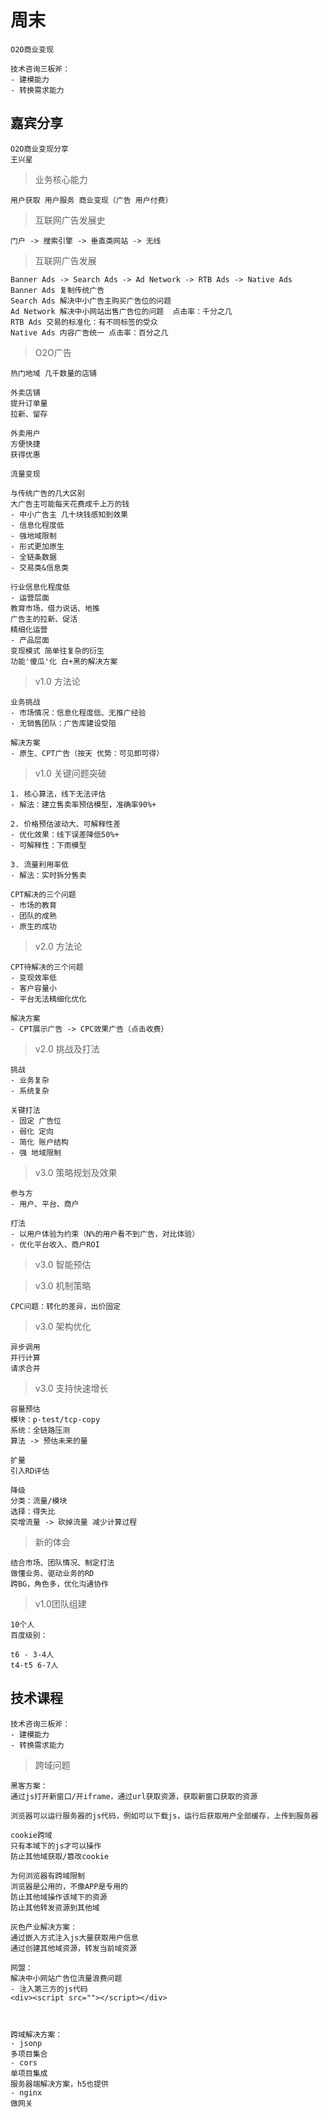 # 周末

```
O2O商业变现

技术咨询三板斧：
- 建模能力
- 转换需求能力
```

## 嘉宾分享
```
O2O商业变现分享
王兴星
```

> 业务核心能力
```
用户获取 用户服务 商业变现（广告 用户付费）
```

> 互联网广告发展史
```
门户 -> 搜索引擎 -> 垂直类网站 -> 无线
```

> 互联网广告发展
```
Banner Ads -> Search Ads -> Ad Network -> RTB Ads -> Native Ads
Banner Ads 复制传统广告 
Search Ads 解决中小广告主购买广告位的问题 
Ad Network 解决中小网站出售广告位的问题  点击率：千分之几
RTB Ads 交易的标准化：有不同标签的受众
Native Ads 内容广告统一 点击率：百分之几
```

> O2O广告
```
热门地域 几千数量的店铺

外卖店铺
提升订单量
拉新、留存

外卖用户
方便快捷
获得优惠

流量变现

与传统广告的几大区别
大广告主可能每天花费成千上万的钱
- 中小广告主 几十块钱感知到效果
- 信息化程度低
- 强地域限制
- 形式更加原生
- 全链条数据
- 交易类&信息类

行业信息化程度低
- 运营层面
教育市场，借力说话、地推
广告主的拉新、促活
精细化运营
- 产品层面
变现模式 简单往复杂的衍生
功能'傻瓜'化 白+黑的解决方案
```

> v1.0 方法论
```
业务挑战
- 市场情况：信息化程度低、无推广经验
- 无销售团队：广告库建设受阻

解决方案
- 原生、CPT广告（按天 优势：可见即可得）
```


> v1.0 关键问题突破
```
1. 核心算法，线下无法评估
- 解法：建立售卖率预估模型，准确率90%+

2. 价格预估波动大、可解释性差
- 优化效果：线下误差降低50%+
- 可解释性：下雨模型

3. 流量利用率低
- 解法：实时拆分售卖

CPT解决的三个问题
- 市场的教育
- 团队的成熟
- 原生的成功
```

> v2.0 方法论
```
CPT待解决的三个问题
- 变现效率低
- 客户容量小
- 平台无法精细化优化

解决方案
- CPT展示广告 -> CPC效果广告（点击收费）
```

> v2.0 挑战及打法
```
挑战
- 业务复杂
- 系统复杂

关键打法
- 固定 广告位
- 弱化 定向
- 简化 账户结构
- 强 地域限制
```

> v3.0 策略规划及效果
```
参与方
- 用户、平台、商户

打法
- 以用户体验为约束（N%的用户看不到广告，对比体验）
- 优化平台收入、商户ROI
```

> v3.0 智能预估

> v3.0 机制策略
```
CPC问题：转化的差异，出价固定
```

> v3.0 架构优化
```
异步调用
并行计算
请求合并
```

> v3.0 支持快速增长
```
容量预估
模块：p-test/tcp-copy
系统：全链路压测
算法 -> 预估未来的量

扩量
引入RD评估

降级
分类：流量/模块
选择：得失比
突增流量 -> 砍掉流量 减少计算过程
```

> 新的体会
```
结合市场、团队情况、制定打法
做懂业务、驱动业务的RD
跨BG，角色多，优化沟通协作
```

> v1.0团队组建
```
10个人
百度级别：

t6 - 3-4人
t4-t5 6-7人
```


## 技术课程
```
技术咨询三板斧：
- 建模能力
- 转换需求能力
```

> 跨域问题
```
黑客方案：
通过js打开新窗口/开iframe，通过url获取资源，获取新窗口获取的资源

浏览器可以运行服务器的js代码，例如可以下载js，运行后获取用户全部缓存，上传到服务器

cookie跨域
只有本域下的js才可以操作
防止其他域获取/篡改cookie

为何浏览器有跨域限制
浏览器是公用的，不像APP是专用的
防止其他域操作该域下的资源
防止其他转发资源到其他域

灰色产业解决方案：
通过嵌入方式注入js大量获取用户信息
通过创建其他域资源，转发当前域资源

网盟：
解决中小网站广告位流量浪费问题
- 注入第三方的js代码
<div><script src=""></script></div>



跨域解决方案：
- jsonp
多项目集合
- cors
单项目集成
服务器端解决方案，h5也提供
- nginx
做网关
```

